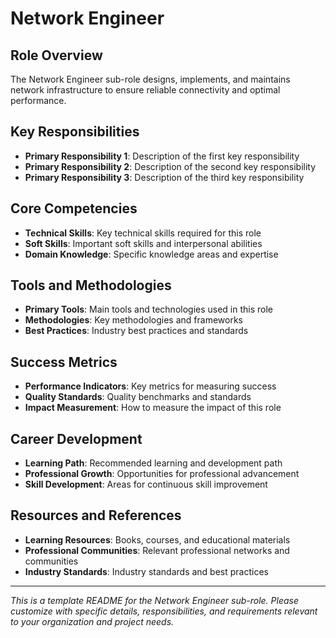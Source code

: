 # Network Engineer

## Role Overview
The Network Engineer sub-role designs, implements, and maintains network infrastructure to ensure reliable connectivity and optimal performance.

## Key Responsibilities
- **Primary Responsibility 1**: Description of the first key responsibility
- **Primary Responsibility 2**: Description of the second key responsibility
- **Primary Responsibility 3**: Description of the third key responsibility

## Core Competencies
- **Technical Skills**: Key technical skills required for this role
- **Soft Skills**: Important soft skills and interpersonal abilities
- **Domain Knowledge**: Specific knowledge areas and expertise

## Tools and Methodologies
- **Primary Tools**: Main tools and technologies used in this role
- **Methodologies**: Key methodologies and frameworks
- **Best Practices**: Industry best practices and standards

## Success Metrics
- **Performance Indicators**: Key metrics for measuring success
- **Quality Standards**: Quality benchmarks and standards
- **Impact Measurement**: How to measure the impact of this role

## Career Development
- **Learning Path**: Recommended learning and development path
- **Professional Growth**: Opportunities for professional advancement
- **Skill Development**: Areas for continuous skill improvement

## Resources and References
- **Learning Resources**: Books, courses, and educational materials
- **Professional Communities**: Relevant professional networks and communities
- **Industry Standards**: Industry standards and best practices

---
*This is a template README for the Network Engineer sub-role. Please customize with specific details, responsibilities, and requirements relevant to your organization and project needs.*
